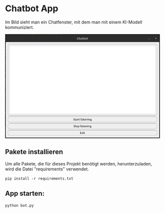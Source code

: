 # Chatbot App

Im Bild sieht man ein Chatfenster, mit dem man mit einem KI-Modell kommuniziert.

![App](Chatbot.png)

## Pakete installieren

Um alle Pakete, die für dieses Projekt benötigt werden, herunterzuladen, wird die Datei "requirements" verwendet.

```shell
pip install -r requirements.txt
```

## App starten:

```shell
python bot.py
```
